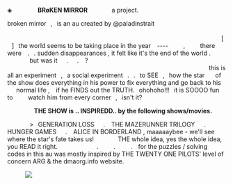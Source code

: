 ◈   ⠀⠀⠀⠀⠀  <strong>BRøKEN MIRROR</strong>⠀⠀⠀⠀⠀      a project.
 
 broken mirror⠀,⠀is an au created by @paIadinstrait
 ⠀⠀⠀⠀⠀⠀⠀⠀⠀⠀⠀⠀⠀⠀⠀⠀⠀⠀⠀⠀⠀⠀⠀⠀⠀⠀⠀⠀⠀⠀⠀⠀⠀⠀⠀⠀⠀⠀⠀⠀⠀⠀⠀⠀⠀⠀⠀⠀⠀⠀⠀⠀⠀⠀⠀⠀⠀⠀⠀⠀⠀⠀⠀⠀⠀⠀⠀⠀⠀⠀⠀⠀⠀⠀⠀⠀⠀⠀⠀⠀⠀⠀⠀⠀⠀⠀⠀⠀⠀⠀⠀⠀⠀⠀⠀⠀⠀[⠀]⠀the world seems to be taking place in the year ⠀----⠀⠀⠀ ,
 ⠀⠀⠀there were ⠀.⠀. sudden disappearances , it felt like it's the end of the world .
 ⠀⠀⠀⠀⠀but was it⠀⠀.⠀⠀.⠀ ?⠀⠀⠀ ⠀ ⠀ ⠀  ⠀ ⠀ ⠀ ⠀ ⠀ ⠀ ⠀ ⠀ ⠀ ⠀ ⠀ ⠀ ⠀ ⠀ ⠀ ⠀ ⠀ ⠀ ⠀ ⠀ ⠀ ⠀ ⠀ ⠀ ⠀ ⠀ ⠀⠀⠀⠀⠀⠀⠀⠀⠀⠀⠀⠀⠀⠀⠀⠀⠀⠀⠀⠀⠀⠀⠀⠀⠀⠀⠀ ⠀⠀⠀⠀⠀ this is all an experiment⠀,⠀a social experiment⠀.⠀.⠀to SEE⠀,⠀how the star
 ⠀⠀of the show does everything in his power to fix everything and go back to his ⠀⠀normal life , ⠀if he FINDS out the TRUTH.⠀ohohoho!!!⠀it is SOOOO fun to ⠀⠀⠀watch him from every corner⠀,⠀isn't it?
 
 
 ⠀⠀⠀⠀⠀⠀<strong>THE SHOW is .. INSPIREDD.. by the following shows/movies.</strong>

 
 ⠀⠀⠀⠀⠀>⠀GENERATION LOSS⠀⠀.⠀ THE MAZERUNNER TRILOGY⠀⠀.⠀ HUNGER GAMES⠀⠀.⠀ ALICE IN BORDERLAND , maaaaaybee - we'll see where the star's fate takes us!
 ⠀⠀⠀⠀⠀THE whole idea, yes the whole idea, you READ it right.
 ⠀⠀⠀⠀⠀⠀ ⠀⠀.⠀ ⠀⠀.⠀ ⠀⠀.⠀ for the puzzles / solving codes in this au was mostly inspired by THE TWENTY ONE PILOTS' level of concern ARG & the dmaorg.info website.
 
 
 ⠀⠀⠀⠀![](https://komarev.com/ghpvc/?username=TheBrokenMirrors&label=profile+visits&color=ff0000)
